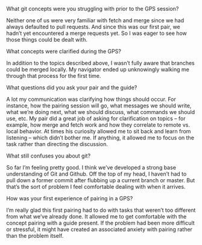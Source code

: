 <p>
What git concepts were you struggling with prior to the GPS session?
</p>
Neither one of us were very familiar with fetch and merge since we had always defaulted to pull
requests. And since this was our first pair, we hadn’t yet encountered a merge requests yet. So I
was eager to see how those things could be dealt with.
<p>
What concepts were clarified during the GPS?
</p>
In addition to the topics described above, I wasn’t fully aware that branches could be merged
locally. My navigator ended up unknowingly walking me through that process for the first time.
<p>
What questions did you ask your pair and the guide?
</p>
A lot my communication was clarifying how things should occur. For instance, how the pairing
session will go, what messages we should write, what we’re doing next, what we should discuss, what
commands we should use, etc. My pair did a great job of asking for clarification on topics – for
example, how merge and fetch work and how they correlate to remote vs. local behavior. At times his
curiosity allowed me to sit back and learn from listening – which didn’t bother me. If anything, it
allowed me to focus on the task rather than directing the discussion.
<p>
What still confuses you about git?
</p>
So far I’m feeling pretty good. I think we’ve developed a strong base understanding of Git and
Github. Off the top of my head, I haven’t had to pull down a former commit after flubbing up a
current branch or master. But that’s the sort of problem I feel comfortable dealing with when it
arrives.
<p>
How was your first experience of pairing in a GPS?
</p>
I’m really glad this first pairing had to do with tasks that weren’t too different from what we’ve
already done. It allowed me to get comfortable with the concept pairing with a guide present. If
the problem had been more difficult or stressful, it might have created an associated anxiety with
pairing rather than the problem itself.